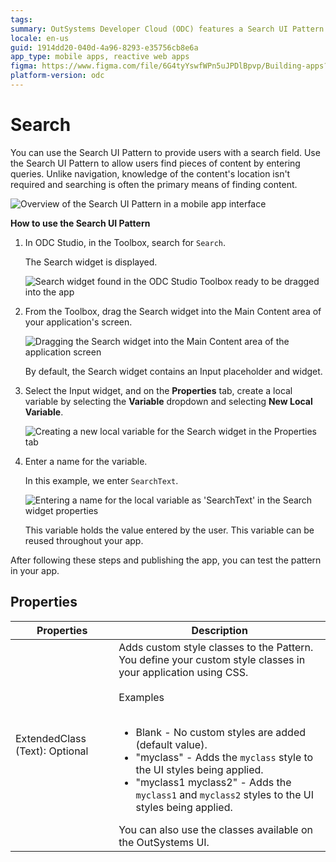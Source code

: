 ```yaml
---
tags:
summary: OutSystems Developer Cloud (ODC) features a Search UI Pattern that enables users to find content within applications by entering queries.
locale: en-us
guid: 1914dd20-040d-4a96-8293-e35756cb8e6a
app_type: mobile apps, reactive web apps
figma: https://www.figma.com/file/6G4tyYswfWPn5uJPDlBpvp/Building-apps?type=design&node-id=3203%3A17253&t=ZwHw8hXeFhwYsO5V-1
platform-version: odc
---
```

# Search

You can use the Search UI Pattern to provide users with a search field. Use the Search UI Pattern to allow users find pieces of content by entering queries. Unlike navigation, knowledge of the content's location isn't required and searching is often the primary means of finding content.

![Overview of the Search UI Pattern in a mobile app interface](images/search-5-ss.png "Search UI Pattern Overview")

**How to use the Search UI Pattern**

1. In ODC Studio, in the Toolbox, search for `Search`.

    The Search widget is displayed.

    ![Search widget found in the ODC Studio Toolbox ready to be dragged into the app](images/search-1-ss.png "Search Widget in ODC Studio Toolbox")

1. From the Toolbox, drag the Search widget into the Main Content area of your application's screen.

    ![Dragging the Search widget into the Main Content area of the application screen](images/search-2-ss.png "Placing Search Widget in Main Content Area")

    By default, the Search widget contains an Input placeholder and widget.

1. Select the Input widget, and on the **Properties** tab, create a local variable by selecting the **Variable** dropdown and selecting **New Local Variable**.

    ![Creating a new local variable for the Search widget in the Properties tab](images/search-3-ss.png "Creating a Local Variable for Search")

1. Enter a name for the variable.

    In this example, we enter `SearchText`.

    ![Entering a name for the local variable as 'SearchText' in the Search widget properties](images/search-4-ss.png "Naming the Search Text Variable")

    This variable holds the value entered by the user. This variable can be reused throughout your app.

After following these steps and publishing the app, you can test the pattern in your app.

## Properties

| Properties                     | Description                                                                                                                                                                                                                                                                                                                                                                                                                                                                                                                                                                                                                        |
|--------------------------------|------------------------------------------------------------------------------------------------------------------------------------------------------------------------------------------------------------------------------------------------------------------------------------------------------------------------------------------------------------------------------------------------------------------------------------------------------------------------------------------------------------------------------------------------------------------------------------------------------------------------------------|
| ExtendedClass (Text): Optional | Adds custom style classes to the Pattern. You define your custom style classes in your application using CSS.<br/><br/>Examples<br/><br/><ul><li>Blank - No custom styles are added (default value). </li><li>"myclass" - Adds the ``myclass`` style to the UI styles being applied.</li><li>"myclass1 myclass2" - Adds the ``myclass1`` and ``myclass2`` styles to the UI styles being applied.</li></ul>You can also use the classes available on the OutSystems UI. |
